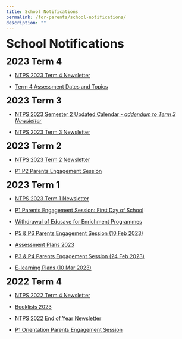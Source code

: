 ```yaml
---
title: School Notifications
permalink: /for-parents/school-notifications/
description: ""
---
```

**<font size="6">School Notifications</font>**

**<font size="5">2023 Term 4</font>**
* [NTPS 2023 Term 4 Newsletter](https://drive.google.com/file/d/1nIxIEUydL-9PDQGXMB3u3fY4CJRUr64X/view?usp=drive_link)

* [Term 4 Assessment Dates and Topics](https://drive.google.com/file/d/14rrvYVCIdL7jeyM0TZhtRbq7M7gIIF4P/view?usp=drive_link)


**<font size="5">2023 Term 3</font>**
* [NTPS 2023 Semester 2 Updated Calendar - *addendum to Term 3 Newsletter*](https://drive.google.com/file/d/1sVyHD64klK0W02JOYaPp6FJCHBH14PpA/view?usp=drive_link)

* [NTPS 2023 Term 3 Newsletter](https://drive.google.com/file/d/1ljGhdQ_rBzqnSXC81k__gO7rc8z1_D6K/view?usp=drive_link)

**<font size="5">2023 Term 2</font>**
* [NTPS 2023 Term 2 Newsletter](https://drive.google.com/file/d/1webEHl03bxqleUiLuKO41XkWTrtLK9SR/view?usp=drive_link)

* [P1 P2 Parents Engagement Session](https://for.edu.sg/p1p2parentengagement2023)

**<font size="5">2023 Term 1</font>**

* [NTPS 2023 Term 1 Newsletter](https://drive.google.com/file/d/1yu84Bvew3ef2B-5nnYo0cNKAKQba5Jtq/view?usp=drive_link)

* [P1 Parents Engagement Session: First Day of School](https://drive.google.com/drive/folders/1W8_QmQ8GzLspnhCnGwkhQRJLRmMpSkpu?usp=sharing)
* [Withdrawal of Edusave for Enrichment Programmes](/files/Withdrawal%20of%20Edusave%20for%20Enrichment%20Programmes.pdf)
* [P5 &amp; P6 Parents Engagement Session (10 Feb 2023)](https://drive.google.com/drive/folders/1okPiNFh4sg_rbRJ4h899D7yzZwF5iJau?usp=sharing)
* [Assessment Plans 2023](https://drive.google.com/drive/folders/1XTEISIShHhkN0QWta0NY9WmbiOM7XFo8?usp=share_link)
* [P3 &amp; P4 Parents Engagement Session (24 Feb 2023)](https://for.edu.sg/ntpsp3p4parentsengagement2023)

* [E-learning Plans (10 Mar 2023)](https://drive.google.com/drive/u/0/folders/10mhtbkGeSGcTIEuy7rudRsODDmIdIefN)




**<font size="5">2022 Term 4</font>**

* [NTPS 2022 Term 4 Newsletter](/files/Term%204%20Newsletter%20(12%20Sep%202022).pdf)

* [Booklists 2023](https://drive.google.com/drive/folders/1VlSDIAXAgsdhmUMPfPR78qXJnjIuP5qv?usp=sharing)
* [NTPS 2022 End of Year Newsletter ](/files/NTPS%20End%20of%20Year%20Newsletter%202022%20(FINAL).pdf)
* [P1 Orientation Parents Engagement Session](https://drive.google.com/drive/folders/160lZUYj8ky9HUZBvBfZ4Yb4H0vRmmAZ6?usp=sharing)